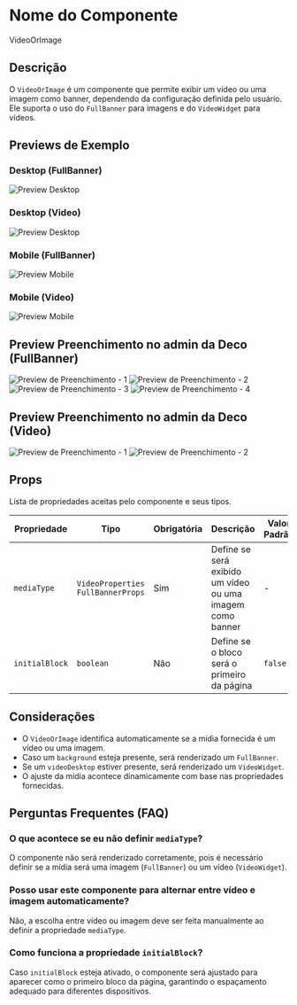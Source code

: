# Nome do Componente
VideoOrImage

## Descrição
O `VideoOrImage` é um componente que permite exibir um vídeo ou uma imagem como banner, dependendo da configuração definida pelo usuário. Ele suporta o uso do `FullBanner` para imagens e do `VideoWidget` para vídeos.

## Previews de Exemplo

### Desktop (FullBanner)
![Preview Desktop](previewDesktop.png)

### Desktop (Video)
![Preview Desktop](video-previewDesktop.png)

### Mobile (FullBanner)
![Preview Mobile](previewDesktop.png)

### Mobile (Video)
![Preview Mobile](video-previewMobile.png)

## Preview Preenchimento no admin da Deco (FullBanner)
![Preview de Preenchimento - 1](preenchimentoDeco-1.png)
![Preview de Preenchimento - 2](preenchimentoDeco-2.png)
![Preview de Preenchimento - 3](preenchimentoDeco-3.png)
![Preview de Preenchimento - 4](preenchimentoDeco-4.png)

## Preview Preenchimento no admin da Deco (Video)
![Preview de Preenchimento - 1](video-preenchimentoDeco-1.png)
![Preview de Preenchimento - 2](video-preenchimentoDeco-2.png)

## Props
Lista de propriedades aceitas pelo componente e seus tipos.

| Propriedade | Tipo | Obrigatória | Descrição | Valor Padrão |
|------------|------|-------------|------------|---------------|
| `mediaType` | `VideoProperties` `FullBannerProps` | Sim | Define se será exibido um vídeo ou uma imagem como banner | - |
| `initialBlock` | `boolean` | Não | Define se o bloco será o primeiro da página | `false` |

## Considerações
- O `VideoOrImage` identifica automaticamente se a mídia fornecida é um vídeo ou uma imagem.
- Caso um `background` esteja presente, será renderizado um `FullBanner`.
- Se um `videoDesktop` estiver presente, será renderizado um `VideoWidget`.
- O ajuste da mídia acontece dinamicamente com base nas propriedades fornecidas.

## Perguntas Frequentes (FAQ)

### O que acontece se eu não definir `mediaType`?
O componente não será renderizado corretamente, pois é necessário definir se a mídia será uma imagem (`FullBanner`) ou um vídeo (`VideoWidget`).

### Posso usar este componente para alternar entre vídeo e imagem automaticamente?
Não, a escolha entre vídeo ou imagem deve ser feita manualmente ao definir a propriedade `mediaType`.

### Como funciona a propriedade `initialBlock`?
Caso `initialBlock` esteja ativado, o componente será ajustado para aparecer como o primeiro bloco da página, garantindo o espaçamento adequado para diferentes dispositivos.

